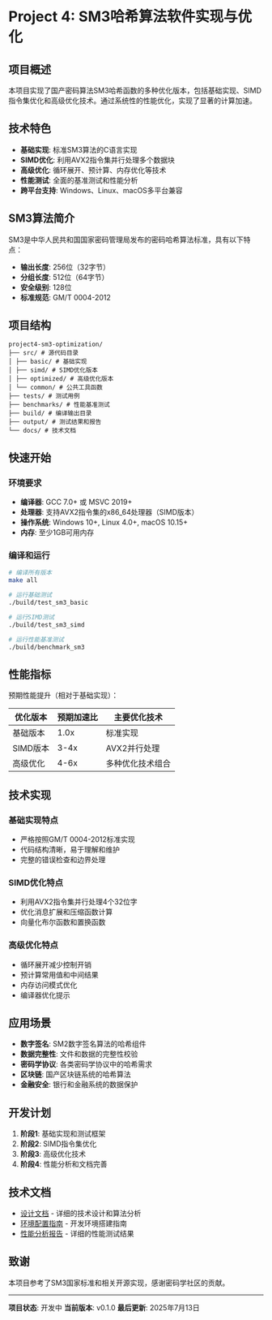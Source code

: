 # Project 4: SM3哈希算法软件实现与优化

## 项目概述

本项目实现了国产密码算法SM3哈希函数的多种优化版本，包括基础实现、SIMD指令集优化和高级优化技术。通过系统性的性能优化，实现了显著的计算加速。

## 技术特色

- **基础实现**: 标准SM3算法的C语言实现
- **SIMD优化**: 利用AVX2指令集并行处理多个数据块
- **高级优化**: 循环展开、预计算、内存优化等技术
- **性能测试**: 全面的基准测试和性能分析
- **跨平台支持**: Windows、Linux、macOS多平台兼容

## SM3算法简介

SM3是中华人民共和国国家密码管理局发布的密码哈希算法标准，具有以下特点：

- **输出长度**: 256位（32字节）
- **分组长度**: 512位（64字节）
- **安全级别**: 128位
- **标准规范**: GM/T 0004-2012

## 项目结构

```
project4-sm3-optimization/
├── src/ # 源代码目录
│ ├── basic/ # 基础实现
│ ├── simd/ # SIMD优化版本
│ ├── optimized/ # 高级优化版本
│ └── common/ # 公共工具函数
├── tests/ # 测试用例
├── benchmarks/ # 性能基准测试
├── build/ # 编译输出目录
├── output/ # 测试结果和报告
└── docs/ # 技术文档
```

## 快速开始

### 环境要求

- **编译器**: GCC 7.0+ 或 MSVC 2019+
- **处理器**: 支持AVX2指令集的x86_64处理器（SIMD版本）
- **操作系统**: Windows 10+, Linux 4.0+, macOS 10.15+
- **内存**: 至少1GB可用内存

### 编译和运行

```bash
# 编译所有版本
make all

# 运行基础测试
./build/test_sm3_basic

# 运行SIMD测试
./build/test_sm3_simd

# 运行性能基准测试
./build/benchmark_sm3
```

## 性能指标

预期性能提升（相对于基础实现）：

| 优化版本 | 预期加速比 | 主要优化技术 |
|----------|------------|--------------|
| 基础版本 | 1.0x | 标准实现 |
| SIMD版本 | 3-4x | AVX2并行处理 |
| 高级优化 | 4-6x | 多种优化技术组合 |

## 技术实现

### 基础实现特点
- 严格按照GM/T 0004-2012标准实现
- 代码结构清晰，易于理解和维护
- 完整的错误检查和边界处理

### SIMD优化特点
- 利用AVX2指令集并行处理4个32位字
- 优化消息扩展和压缩函数计算
- 向量化布尔函数和置换函数

### 高级优化特点
- 循环展开减少控制开销
- 预计算常用值和中间结果
- 内存访问模式优化
- 编译器优化提示

## 应用场景

- **数字签名**: SM2数字签名算法的哈希组件
- **数据完整性**: 文件和数据的完整性校验
- **密码学协议**: 各类密码学协议中的哈希需求
- **区块链**: 国产区块链系统的哈希算法
- **金融安全**: 银行和金融系统的数据保护

## 开发计划

1. **阶段1**: 基础实现和测试框架
2. **阶段2**: SIMD指令集优化
3. **阶段3**: 高级优化技术
4. **阶段4**: 性能分析和文档完善

## 技术文档

- [设计文档](docs/设计文档.md) - 详细的技术设计和算法分析
- [环境配置指南](docs/环境配置指南.md) - 开发环境搭建指南
- [性能分析报告](output/性能分析报告.md) - 详细的性能测试结果

## 致谢

本项目参考了SM3国家标准和相关开源实现，感谢密码学社区的贡献。

---

**项目状态**: 开发中
**当前版本**: v0.1.0
**最后更新**: 2025年7月13日
